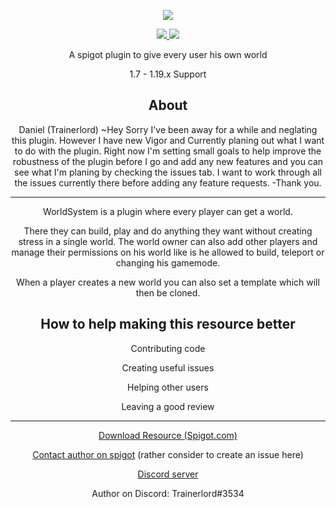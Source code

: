 <p align="center">
        <img src="https://github.com/CrazyCloudCraft/worldsystem-depecated/raw/new-idea/.github/CC60253F-63F9-4AC2-8C2F-13A3C22B4CBD.png" />
</p>
<p align="center">
    <a href="https://github.com/trainerlord/WorldSystem/releases">
    <img src="https://img.shields.io/github/downloads/trainerlord/WorldSystem/total?color=green&label=All%20downloads&style=plastic" />
    <a href="https://github.com/trainerlord/WorldSystem/releases">
    <img src="https://img.shields.io/github/downloads-pre/trainerlord/WorldSystem/2.4.11/total?label=Downloads%20latest&sort=semver&style=plastic" />
</a>
   
<p align="center">
  <a>A spigot plugin to give every user his own world</a>
</p>
<p align="center">
  <a>1.7 - 1.19.x Support</a>
</p>
<h2 align="center">
    About
</h2>
<p align="center">
<a>Daniel (Trainerlord) ~Hey Sorry I've been away for a while and neglating this plugin. However I have new Vigor and Currently planing out what I want to do with the plugin.
Right now I'm setting small goals to help improve the robustness of the plugin before I go and add any new features and you can see what I'm planing by checking the issues tab. I want to work through all the issues currently there before adding
any feature requests.<a>
<a>-Thank you.<a>
</p>
  
---
  
<p align="center">
  <a>WorldSystem is a plugin where every player can get a world.</a>
</p>

<p align="center">
  <a>There they can build, play and do anything they want without creating stress in a single world. The world owner can also add other players and manage their permissions on his world like is he allowed to build, teleport or changing his gamemode.</a>
</p>
<p align="center">
  <a>When a player creates a new world you can also set a template which will then be cloned.</a>
</p>
<h2 align="center">
    How to help making this resource better
</h2>
<p align="center">
  <a>Contributing code</a>
</p>
<p align="center">
  <a>Creating useful issues</a>
</p>
<p align="center">
  <a>Helping other users</a>
</p>
<p align="center">
  <a>Leaving a good review</a>
</p>
  
***
<p align="center">
  <a href="https://www.spigotmc.org/resources/49756/">Download Resource (Spigot.com)</a>
</p>
<p align="center">
  <a href="https://www.spigotmc.org/conversations/add?to=trainerlord">Contact author on spigot</a>
  <a>(rather consider to create an issue here)</a>
</p>
<p align="center">
  <a href="https://discord.gg/WYz7Qck">Discord server</a>
</p>
<p align="center">
  <a>Author on Discord: Trainerlord#3534</a>
</p>
